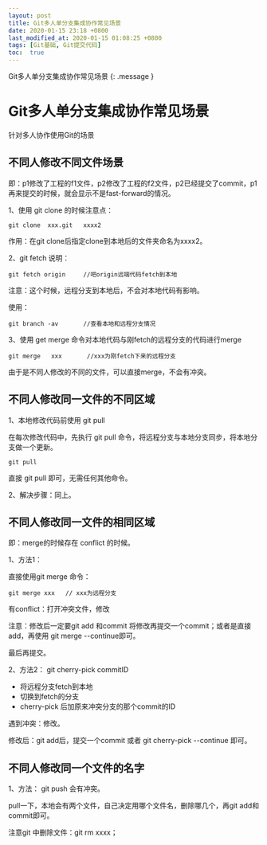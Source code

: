 ```yaml
---
layout: post
title: Git多人单分支集成协作常见场景
date: 2020-01-15 23:18 +0800
last_modified_at: 2020-01-15 01:08:25 +0800
tags: [Git基础, Git提交代码]
toc:  true
---
```

Git多人单分支集成协作常见场景
{: .message }

# Git多人单分支集成协作常见场景


针对多人协作使用Git的场景

## 不同人修改不同文件场景

即：p1修改了工程的f1文件，p2修改了工程的f2文件，p2已经提交了commit，p1再来提交的时候，就会显示不是fast-forward的情况。

1、使用 git clone 的时候注意点：

```
git clone  xxx.git   xxxx2
```

作用：在git clone后指定clone到本地后的文件夹命名为xxxx2。

2、git fetch 说明：

```
git fetch origin     //吧origin远端代码fetch到本地	
```

注意：这个时候，远程分支到本地后，不会对本地代码有影响。

使用：

```
git branch -av       //查看本地和远程分支情况
```

3、使用 get merge 命令对本地代码与刚fetch的远程分支的代码进行merge

```
git merge   xxx       //xxx为刚fetch下来的远程分支
```

由于是不同人修改的不同的文件，可以直接merge，不会有冲突。



## 不同人修改同一文件的不同区域

1、本地修改代码前使用 git pull

在每次修改代码中，先执行 git pull 命令，将远程分支与本地分支同步，将本地分支做一个更新。

```
git pull
```

直接 git pull 即可，无需任何其他命令。

2、解决步骤：同上。



## 不同人修改同一文件的相同区域

即：merge的时候存在 conflict 的时候。

1、方法1：

直接使用git merge 命令：

```
git merge xxx   // xxx为远程分支
```

有conflict：打开冲突文件，修改

注意：修改后一定要git add 和commit  将修改再提交一个commit；或者是直接add，再使用 git merge --continue即可。

最后再提交。

2、方法2： git cherry-pick commitID

- 将远程分支fetch到本地
- 切换到fetch的分支
- cherry-pick 后加原来冲突分支的那个commit的ID

遇到冲突：修改。

修改后：git add后，提交一个commit 或者 git cherry-pick --continue 即可。


## 不同人修改同一个文件的名字

1、方法： git push 会有冲突。

pull一下，本地会有两个文件，自己决定用哪个文件名，删除哪几个，再git add和commit即可。

注意git 中删除文件：git rm xxxx；
